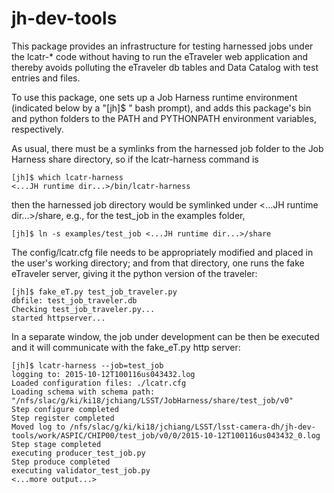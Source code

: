 # jh-dev-tools

This package provides an infrastructure for testing harnessed jobs
under the lcatr-* code without having to run the eTraveler web
application and thereby avoids polluting the eTraveler db tables and
Data Catalog with test entries and files.

To use this package, one sets up a Job Harness runtime environment
(indicated below by a "[jh]$ " bash prompt), and adds this package's
bin and python folders to the PATH and PYTHONPATH environment
variables, respectively.

As usual, there must be a symlinks from the harnessed job folder to
the Job Harness share directory, so if the lcatr-harness command is
```
[jh]$ which lcatr-harness
<...JH runtime dir...>/bin/lcatr-harness
```
then the harnessed job directory would be symlinked under <...JH
runtime dir...>/share, e.g., for the test_job in the examples folder,
```
[jh]$ ln -s examples/test_job <...JH runtime dir...>/share
```

The config/lcatr.cfg file needs to be appropriately modified and
placed in the user's working directory; and from that directory, one
runs the fake eTraveler server, giving it the python version of the
traveler:
```
[jh]$ fake_eT.py test_job_traveler.py
dbfile: test_job_traveler.db
Checking test_job_traveler.py...
started httpserver...
```

In a separate window, the job under development can be then be
executed and it will communicate with the fake_eT.py http server:
```
[jh]$ lcatr-harness --job=test_job
logging to: 2015-10-12T100116us043432.log
Loaded configuration files: ./lcatr.cfg
Loading schema with schema path: "/nfs/slac/g/ki/ki18/jchiang/LSST/JobHarness/share/test_job/v0"
Step configure completed
Step register completed
Moved log to /nfs/slac/g/ki/ki18/jchiang/LSST/lsst-camera-dh/jh-dev-tools/work/ASPIC/CHIP00/test_job/v0/0/2015-10-12T100116us043432_0.log
Step stage completed
executing producer_test_job.py
Step produce completed
executing validator_test_job.py
<...more output...>
```
